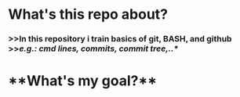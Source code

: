 
<h1>
<b>What's this repo about?</b></h1>

<h3>
>>In this repository i train basics of <b>git, BASH, and github</b> 
>><i>e.g.: cmd lines, commits, commit tree,..*</i></h3>



<h1>**What's my goal?**</h1>




